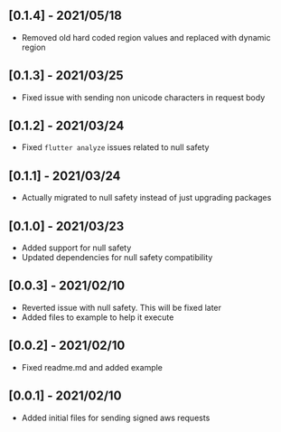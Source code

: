## [0.1.4] - 2021/05/18

* Removed old hard coded region values and replaced with dynamic region

## [0.1.3] - 2021/03/25

* Fixed issue with sending non unicode characters in request body

## [0.1.2] - 2021/03/24

* Fixed `flutter analyze` issues related to null safety

## [0.1.1] - 2021/03/24

* Actually migrated to null safety instead of just upgrading packages

## [0.1.0] - 2021/03/23

* Added support for null safety
* Updated dependencies for null safety compatibility

## [0.0.3] - 2021/02/10

* Reverted issue with null safety. This will be fixed later
* Added files to example to help it execute

## [0.0.2] - 2021/02/10

* Fixed readme.md and added example

## [0.0.1] - 2021/02/10

* Added initial files for sending signed aws requests